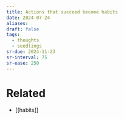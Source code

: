 ```yaml
---
title: Actions that succeed become habits
date: 2024-07-24
aliases: 
draft: false
tags:
  - thoughts
  - seedlings
sr-due: 2024-11-23
sr-interval: 75
sr-ease: 250
---
```

# Related

- [[habits]]